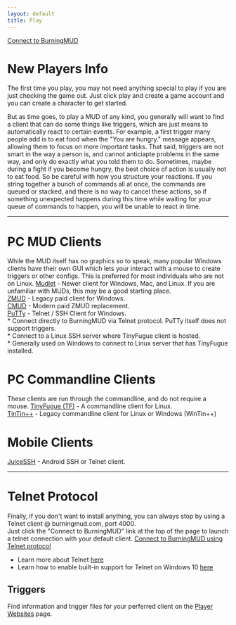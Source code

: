 ```yaml
---
layout: default
title: Play
---
```

[Connect to BurningMUD](telnet://burningmud.com:4000)<br>
# New Players Info
The first time you play, you may not need anything special to play if you are just checking the game out. Just click play and create a game account and you can create a character to get started.

But as time goes, to play a MUD of any kind, you generally will want to find a client that can do some things like triggers, which are just means to automatically react to certain events. For example, a first trigger many people add is to eat food when the "You are hungry." message appears, allowing them to focus on more important tasks. That said, triggers are not smart in the way a person is, and cannot anticiapte problems in the same way, and only do exactly what you told them to do. Sometimes, maybe during a fight if you become hungry, the best choice of action is usually not to eat food. So be careful with how you structure your reactions. If you string together a bunch of commands all at once, the commands are queued or stacked, and there is no way to cancel these actions, so if something unexpected happens during this time while waiting for your queue of commands to happen, you will be unable to react in time.
* * *
# PC MUD Clients
While the MUD itself has no graphics so to speak, many popular Windows clients have their own GUI which lets your interact with a mouse to create triggers or other configs. This is preferred for most individuals who are not on Linux.
[Mudlet](https://www.mudlet.org/) - Newer client for Windows, Mac, and Linux. If you are unfamiliar with MUDs, this may be a good starting place.<br>
[ZMUD](https://www.zuggsoft.com/) - Legacy paid client for Windows.<br>
[CMUD](https://www.zuggsoft.com/) - Modern paid ZMUD replacement.<br>
[PuTTy](https://putty.org/) - Telnet / SSH Client for Windows.<br>
    * Connect directly to BurningMUD via Telnet protocol. PuTTy itself does not support triggers.<br>
    * Connect to a Linux SSH server where TinyFugue client is hosted.<br>
    * Generally used on Windows to connect to Linux server that has TinyFugue installed.

# PC Commandline Clients
These clients are run through the commandline, and do not require a mouse.
[TinyFugue (TF)](https://tinyfugue.sourceforge.net/) - A commandline client for Linux.<br>
[TinTin++](https://tintin.mudhalla.net/) - Legacy commandline client for Linux or Windows (WinTin++)<br>

# Mobile Clients
[JuiceSSH](https://juicessh.com/) - Android SSH or Telnet client.

* * *

# Telnet Protocol
Finally, if you don't want to install anything, you can always stop by using a Telnet client @ burningmud.com, port 4000.<br>
Just click the "Connect to BurningMUD" link at the top of the page to launch a telnet connection with your default client.
[Connect to BurningMUD using Telnet protocol](telnet://burningmud.com:4000)<br>
* Learn more about Telnet [here](https://learn.microsoft.com/en-us/windows-server/administration/windows-commands/telnet)<br>
* Learn how to enable built-in support for Telnet on Windows 10 [here](https://social.technet.microsoft.com/wiki/contents/articles/38433.windows-10-enabling-telnet-client.aspx)


## Triggers
Find information and trigger files for your perferred client on the [Player Websites](/player_sites.markdown) page.
